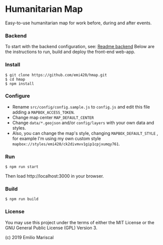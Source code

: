 # Humanitarian Map

Easy-to-use humanitarian map for work before, during and after events.

### Backend 

To start with the backend configuration, see: [Readme backend](hmap_backend/README.md)
Below are the instructions to run, build and deploy the front-end web-app.

### Install

```
$ git clone https://github.com/emi420/hmap.git
$ cd hmap
$ npm install
```

### Configure

* Rename `src/config/config.sample.js` to `config.js` and edit this file adding a `MAPBOX_ACCESS_TOKEN`.
* Change map center `MAP_DEFAULT_CENTER`
* Change `data/*.geojson` and/or `config/layers` with your own data and styles.
* Also, you can change the map's style, changing `MAPBOX_DEFAULT_STYLE` , for example I'm using my own custom style `mapbox://styles/emi420/ck2divmvv1gip1cpjxumqy761`.

### Run

```
$ npm run start
```

Then load http://localhost:3000 in your browser.

### Build

```
$ npm run build
```

### License

You may use this project under the terms of either the MIT License or the GNU General Public License (GPL) Version 3.

(c) 2019 Emilio Mariscal
